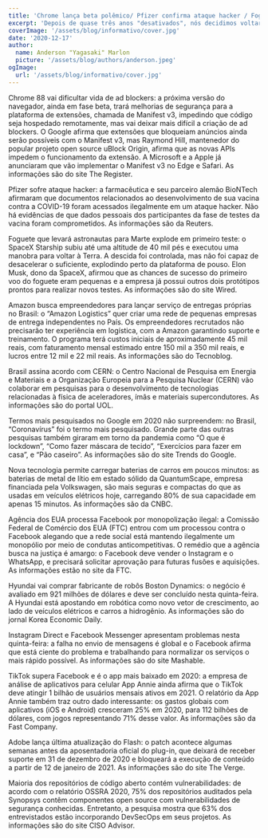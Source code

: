 ```yaml
---
title: 'Chrome lança beta polêmico/ Pfizer confirma ataque hacker / Foguete que irá para Marte explode'
excerpt: 'Depois de quase três anos "desativados", nós decidimos voltar com o Onigiri Hardcore, dando uma aproveitada nas várias oportunidades que surgiu para nós, já que o nosso desenvolvedor aprendeu novas tecnologias e isso é maravilhoso, além de várias novidades que andam acontecendo pelo mundo.'
coverImage: '/assets/blog/informativo/cover.jpg'
date: '2020-12-17'
author:
  name: Anderson "Yagasaki" Marlon
  picture: '/assets/blog/authors/anderson.jpeg'
ogImage:
  url: '/assets/blog/informativo/cover.jpg'
---
```


Chrome 88 vai dificultar vida de ad blockers: a próxima versão do navegador, ainda em fase beta, trará melhorias de segurança para a plataforma de extensões, chamada de Manifest v3, impedindo que código seja hospedado remotamente, mas vai deixar mais difícil a criação de ad blockers. O Google afirma que extensões que bloqueiam anúncios ainda serão possíveis com o Manifest v3, mas Raymond Hill, mantenedor do popular projeto open source uBlock Origin, afirma que as novas APIs impedem o funcionamento da extensão. A Microsoft e a Apple já anunciaram que vão implementar o Manifest v3 no Edge e Safari. As informações são do site The Register.

Pfizer sofre ataque hacker: a farmacêutica e seu parceiro alemão BioNTech afirmaram que documentos relacionados ao desenvolvimento de sua vacina contra a COVID-19 foram acessados ilegalmente em um ataque hacker. Não há evidências de que dados pessoais dos participantes da fase de testes da vacina foram comprometidos. As informações são da Reuters.

Foguete que levará astronautas para Marte explode em primeiro teste: o SpaceX Starship subiu até uma altitude de 40 mil pés e executou uma manobra para voltar à Terra. A descida foi controlada, mas não foi capaz de desacelerar o suficiente, explodindo perto da plataforma de pouso. Elon Musk, dono da SpaceX, afirmou que as chances de sucesso do primeiro voo do foguete eram pequenas e a empresa já possui outros dois protótipos prontos para realizar novos testes. As informações são do site Wired.

Amazon busca empreendedores para lançar serviço de entregas próprias no Brasil: o “Amazon Logistics” quer criar uma rede de pequenas empresas de entrega independentes no País. Os empreendedores recrutados não precisarão ter experiência em logística, com a Amazon garantindo suporte e treinamento. O programa terá custos iniciais de aproximadamente 45 mil reais, com faturamento mensal estimado entre 150 mil a 350 mil reais, e lucros entre 12 mil e 22 mil reais. As informações são do Tecnoblog.

Brasil assina acordo com CERN: o Centro Nacional de Pesquisa em Energia e Materiais e a Organização Europeia para a Pesquisa Nuclear (CERN) vão colaborar em pesquisas para o desenvolvimento de tecnologias relacionadas à física de aceleradores, ímãs e materiais supercondutores. As informações são do portal UOL.

Termos mais pesquisados no Google em 2020 não surpreendem: no Brasil, “Coronavírus” foi o termo mais pesquisado. Grande parte das outras pesquisas também giraram em torno da pandemia como “O que é lockdown”, “Como fazer máscara de tecido”, “Exercícios para fazer em casa”, e “Pão caseiro”. As informações são do site Trends do Google.

Nova tecnologia permite carregar baterias de carros em poucos minutos: as baterias de metal de lítio em estado sólido da QuantumScape, empresa financiada pela Volkswagen, são mais seguras e compactas do que as usadas em veículos elétricos hoje, carregando 80% de sua capacidade em apenas 15 minutos. As informações são da CNBC.

Agência dos EUA processa Facebook por monopolização ilegal: a Comissão Federal de Comércio dos EUA (FTC) entrou com um processou contra o Facebook alegando que a rede social está mantendo ilegalmente um monopólio por meio de condutas anticompetitivas. O remédio que a agência busca na justiça é amargo: o Facebook deve vender o Instagram e o WhatsApp, e precisará solicitar aprovação para futuras fusões e aquisições. As informações estão no site da FTC.

Hyundai vai comprar fabricante de robôs Boston Dynamics: o negócio é avaliado em 921 milhões de dólares e deve ser concluído nesta quinta-feira. A Hyundai está apostando em robótica como novo vetor de crescimento, ao lado de veículos elétricos e carros a hidrogênio. As informações são do jornal Korea Economic Daily.

Instagram Direct e Facebook Messenger apresentam problemas nesta quinta-feira: a falha no envio de mensagens é global e o Facebook afirma que está ciente do problema e trabalhando para normalizar os serviços o mais rápido possível. As informações são do site Mashable.

TikTok supera Facebook e é o app mais baixado em 2020: a empresa de análise de aplicativos para celular App Annie ainda afirma que o TikTok deve atingir 1 bilhão de usuários mensais ativos em 2021. O relatório da App Annie também traz outro dado interessante: os gastos globais com aplicativos (iOS e Android) cresceram 25% em 2020, para 112 bilhões de dólares, com jogos representando 71% desse valor. As informações são da Fast Company.

Adobe lança última atualização do Flash: o patch acontece algumas semanas antes da aposentadoria oficial do plug-in, que deixará de receber suporte em 31 de dezembro de 2020 e bloqueará a execução de conteúdo a partir de 12 de janeiro de 2021. As informações são do site The Verge.

Maioria dos repositórios de código aberto contém vulnerabilidades: de acordo com o relatório OSSRA 2020, 75% dos repositórios auditados pela Synopsys contêm componentes open source com vulnerabilidades de segurança conhecidas. Entretanto, a pesquisa mostra que 63% dos entrevistados estão incorporando DevSecOps em seus projetos. As informações são do site CISO Advisor.